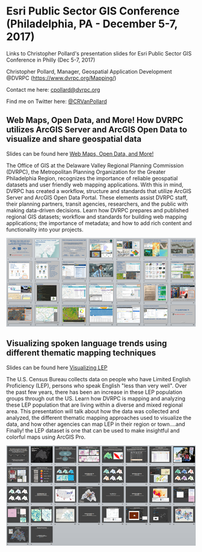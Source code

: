 # Esri Public Sector GIS Conference (Philadelphia, PA - December 5-7, 2017)
Links to Christopher Pollard's presentation slides for Esri Public Sector GIS Conference in Philly (Dec 5-7, 2017)

Christopher Pollard, Manager, Geospatial Application Development @DVRPC (https://www.dvrpc.org/Mapping/)

Contact me here: cpollard@dvrpc.org

Find me on Twitter here: [@CRVanPollard](https://twitter.com/CRVanPollard)

## Web Maps, Open Data, and More!  How DVRPC utilizes ArcGIS Server and ArcGIS Open Data to visualize and share geospatial data

Slides can be found here [Web Maps, Open Data, and More!](https://drive.google.com/file/d/1amUlyFygQ0XAOTaqfeG1UJpCKdHKoJL3/view?usp=sharing)

The Office of GIS at the Delaware Valley Regional Planning Commission (DVRPC), the Metropolitan Planning Organization for the Greater Philadelphia Region, recognizes the importance of reliable geospatial datasets and user friendly web mapping applications. With this in mind, DVRPC has created a workflow, structure and standards that utilize ArcGIS Server and ArcGIS Open Data Portal. These elements assist DVRPC staff, their planning partners, transit agencies, researchers, and the public with making data-driven decisions. Learn how DVRPC prepares and published regional GIS datasets; workflow and standards for building web mapping applications; the importance of metadata; and how to add rich content and functionality into your projects.

![alt text](https://raw.githubusercontent.com/crvanpollard/EsriPublicSectorGIS/master/img/dvrpc_webmaps.PNG)

## Visualizing spoken language trends using different thematic mapping techniques

Slides can be found here [Visualizing LEP](https://drive.google.com/file/d/1ZvBtcuV_pc_-fVFQvqjqplkm5RFSOS5a/view?usp=sharing) 

The U.S. Census Bureau collects data on people who have Limited English Proficiency (LEP), persons who speak English "less than very well". Over the past few years, there has been an increase in these LEP population groups through out the US. Learn how DVRPC is mapping and analyzing these LEP population that are living within a diverse and mixed regional area. This presentation will talk about how the data was collected and analyzed, the different thematic mapping approaches used to visualize the data, and how other agencies can map LEP in their region or town....and Finally! the LEP dataset is one that can be used to make insightful and colorful maps using ArcGIS Pro.

![alt text](https://raw.githubusercontent.com/crvanpollard/EsriPublicSectorGIS/master/img/lep.PNG)